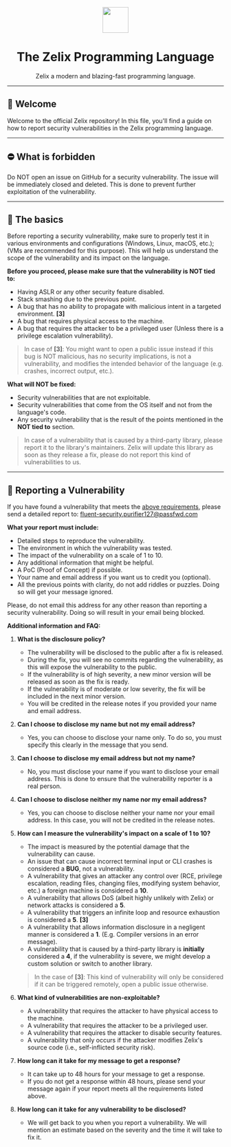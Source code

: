 <div align="center">
    <img src="https://assets.zelixlang.dev/logo.png" height="60" width="60">
    <h1>The Zelix Programming Language</h1>
    Zelix a modern and blazing-fast programming language.
</div>

---

## 👋 Welcome

Welcome to the official Zelix repository! In this file, you'll find a guide on how to
report security vulnerabilities in the Zelix programming language.

---

## ⛔ What is forbidden

Do NOT open an issue on GitHub for a security vulnerability.
The issue will be immediately closed and deleted.
This is done to prevent further exploitation of the vulnerability.

---

## 📝 The basics

Before reporting a security vulnerability, make sure to properly
test it in various environments and configurations (Windows, Linux, macOS, etc.);
(VMs are recommended for this purpose). This will help us understand the
scope of the vulnerability and its impact on the language.

**Before you proceed, please make sure that the vulnerability
is NOT tied to:**

- Having ASLR or any other security feature disabled.
- Stack smashing due to the previous point.
- A bug that has no ability to propagate with malicious intent in a targeted environment. **[3]**
- A bug that requires physical access to the machine.
- A bug that requires the attacker to be a privileged user (Unless there is a privilege escalation vulnerability).

> In case of **[3]**: You might want to open a public issue instead if this bug is NOT malicious, has no security
implications, is not a vulnerability, and modifies the intended behavior of the language (e.g. crashes, incorrect output, etc.).

**What will NOT be fixed:**

- Security vulnerabilities that are not exploitable.
- Security vulnerabilities that come from the OS itself and not from the language's code.
- Any security vulnerability that is the result of the points mentioned in the **NOT tied to** section.

> In case of a vulnerability that is caused by a third-party library, please report it to the library's maintainers.
> Zelix will update this library as soon as they release a fix, please do not report this kind of vulnerabilities to us.

---

## 🚨 Reporting a Vulnerability

If you have found a vulnerability that meets the [above requirements](#-what-is-forbidden),
please send a detailed report to: fluent-security.purifier127@passfwd.com

**What your report must include:**

- Detailed steps to reproduce the vulnerability.
- The environment in which the vulnerability was tested.
- The impact of the vulnerability on a scale of 1 to 10.
- Any additional information that might be helpful.
- A PoC (Proof of Concept) if possible.
- Your name and email address if you want us to credit you (optional).
- All the previous points with clarity, do not add riddles or puzzles. Doing so will get your message ignored.

Please, do not email this address for any other reason than reporting a security vulnerability.
Doing so will result in your email being blocked.

**Additional information and FAQ:**

1. **What is the disclosure policy?**
   - The vulnerability will be disclosed to the public after a fix is released.
   - During the fix, you will see no commits regarding the vulnerability, as this will expose the vulnerability to the public.
   - If the vulnerability is of high severity, a new minor version will be released as soon as the fix is ready.
   - If the vulnerability is of moderate or low severity, the fix will be included in the next minor version.
   - You will be credited in the release notes if you provided your name and email address.

2. **Can I choose to disclose my name but not my email address?**
   - Yes, you can choose to disclose your name only. To do so, you must specify this clearly in the message that you send.

3. **Can I choose to disclose my email address but not my name?**
   - No, you must disclose your name if you want to disclose your email address. This is done to ensure that the vulnerability reporter is a real person.

4. **Can I choose to disclose neither my name nor my email address?**
   - Yes, you can choose to disclose neither your name nor your email address. In this case, you will not be credited in the release notes.

5. **How can I measure the vulnerability's impact on a scale of 1 to 10?**
   - The impact is measured by the potential damage that the vulnerability can cause.
   - An issue that can cause incorrect terminal input or CLI crashes is considered a **BUG**, not a vulnerability.
   - A vulnerability that gives an attacker any control over (RCE, privilege escalation, reading files, changing files, modifying system behavior, etc.) a foreign machine is considered a **10**.
   - A vulnerability that allows DoS (albeit highly unlikely with Zelix) or network attacks is considered a **5**.
   - A vulnerability that triggers an infinite loop and resource exhaustion is considered a **5**. **[3]**
   - A vulnerability that allows information disclosure in a negligent manner is considered a **1**. (E.g. Compiler versions in an error message).
   - A vulnerability that is caused by a third-party library is **initially** considered a **4**, if the vulnerability is severe, we might develop a custom solution or switch to another library.

    > In the case of **[3]**: This kind of vulnerability will only be considered if it can be triggered remotely, open a public issue otherwise.

6. **What kind of vulnerabilities are non-exploitable?**
   - A vulnerability that requires the attacker to have physical access to the machine.
   - A vulnerability that requires the attacker to be a privileged user.
   - A vulnerability that requires the attacker to disable security features.
   - A vulnerability that only occurs if the attacker modifies Zelix's source code (i.e., self-inflicted security risk).

7. **How long can it take for my message to get a response?**
   - It can take up to 48 hours for your message to get a response.
   - If you do not get a response within 48 hours, please send your message again if your report meets all the requirements listed above.

8. **How long can it take for any vulnerability to be disclosed?**
    - We will get back to you when you report a vulnerability. We will mention an estimate based on the severity and the time it will take to fix it.